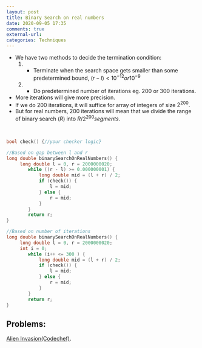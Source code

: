 ```yaml
---
layout: post
title: Binary Search on real numbers
date: 2020-09-05 17:35
comments: true
external-url:
categories: Techniques
---
```


- We have two methods to decide the termination condition:<br>
  1. - Terminate when the search space gets smaller than some predetermined bound, ${(r-l)}\lt{10}^{-12} or {10}^{-9}$
  2. - Do predetermined number of iterations eg. 200 or 300 iterations.
- More iterations will give more precision.
- If we do $200$ iterations, it will suffice for array of integers of size ${2}^{200}$.
- But for real numbers, $200$ iterations will mean that we divide the range of binary search ($R$) into $R/{2}^{200} segments$.

<br>

```cpp
bool check() {//your checker logic}

//Based on gap between l and r
long double binarySearchOnRealNumbers() {
     long double l = 0, r = 2000000020;
        while ((r - l) >= 0.000000001) {
            long double mid = (l + r) / 2;
            if (check()) {
                l = mid;
            } else {
                r = mid;
            }
        }
        return r;
}

//Based on number of iterations
long double binarySearchOnRealNumbers() {
     long double l = 0, r = 2000000020;
     int i = 0;
        while (i++ <= 300 ) {
            long double mid = (l + r) / 2;
            if (check()) {
                l = mid;
            } else {
                r = mid;
            }
        }
        return r;
}
```

## Problems:

[Alien Invasion(Codechef)](https://www.codechef.com/LTIME87A/problems/ALIENIN).<br>
